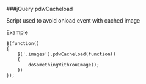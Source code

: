 ###jQuery pdwCacheload

Script used to avoid onload event with cached image


Example

```
$(function()
{
	$('.images').pdwCacheload(function()
	{
		doSomethingWithYouImage();
	})
});
```